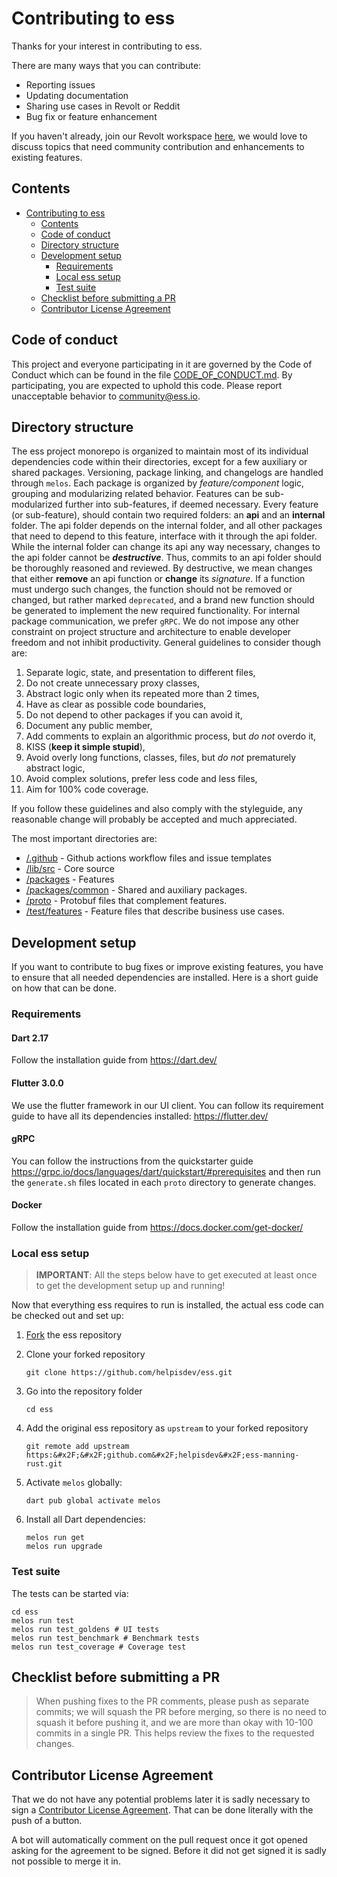 # Contributing to ess

Thanks for your interest in contributing to ess.

There are many ways that you can contribute:
- Reporting issues
- Updating documentation
- Sharing use cases in Revolt or Reddit
- Bug fix or feature enhancement

If you haven't already, join our Revolt workspace [here](revolt.helpis.dev&#x2F;my_awesome_project), we would love to discuss topics that need community contribution and enhancements to existing features.

## Contents

- [Contributing to ess](#contributing-to-ess)
    - [Contents](#contents)
    - [Code of conduct](#code-of-conduct)
    - [Directory structure](#directory-structure)
    - [Development setup](#development-setup)
        - [Requirements](#requirements)
        - [Local ess setup](#local-ess-setup)
        - [Test suite](#test-suite)
    - [Checklist before submitting a PR](#checklist-before-submitting-a-pr)
    - [Contributor License Agreement](#contributor-license-agreement)

## Code of conduct

This project and everyone participating in it are governed by the Code of
Conduct which can be found in the file [CODE_OF_CONDUCT.md](CODE_OF_CONDUCT.md).
By participating, you are expected to uphold this code. Please report
unacceptable behavior to community@ess.io.

## Directory structure

The ess project monorepo is organized to maintain most of its individual dependencies code within their directories, except for a few auxiliary or shared packages. Versioning, package linking, and changelogs are handled through `melos`. Each package is organized by *feature/component* logic, grouping and modularizing related behavior. Features can be sub-modularized further into sub-features, if deemed necessary. Every feature (or sub-feature), should contain two required folders: an __api__ and an __internal__ folder. The api folder depends on the internal folder, and all other packages that need to depend to this feature, interface with it through the api folder. While the internal folder can change its api any way necessary, changes to the api folder cannot be *__destructive__*. Thus, commits to an api folder should be thoroughly reasoned and reviewed. By destructive, we mean changes that either __remove__ an api function or __change__ its *signature*. If a function must undergo such changes, the function should not be removed or changed, but rather marked `deprecated`, and a brand new function should be generated to implement the new required functionality. For internal package communication, we prefer `gRPC`. We do not impose any other constraint on project structure and architecture to enable developer freedom and not inhibit productivity. General guidelines to consider though are:
1. Separate logic, state, and presentation to different files,
2. Do not create unnecessary proxy classes,
3. Abstract logic only when its repeated more than 2 times,
4. Have as clear as possible code boundaries,
5. Do not depend to other packages if you can avoid it,
6. Document any public member,
7. Add comments to explain an algorithmic process, but *do not* overdo it,
8. KISS (__keep it simple stupid__),
9. Avoid overly long functions, classes, files, but *do not* prematurely abstract logic,
10. Avoid complex solutions, prefer less code and less files,
11. Aim for 100% code coverage.

If you follow these guidelines and also comply with the styleguide, any reasonable change will probably be accepted and much appreciated.

The most important directories are:

- [/.github](/.github) - Github actions workflow files and issue templates
- [/lib/src](/lib/src) - Core source
- [/packages](/packages) - Features
- [/packages/common](/packages/common) - Shared and auxiliary packages.
- [/proto](/proto) - Protobuf files that complement features.
- [/test/features](/test/features) - Feature files that describe business use cases.


## Development setup

If you want to contribute to bug fixes or improve existing features, you have to ensure that all needed
dependencies are installed. Here is a short guide on how that can be done.

### Requirements

#### Dart 2.17

Follow the installation guide from https://dart.dev/

#### Flutter 3.0.0

We use the flutter framework in our UI client. You can follow its requirement guide to have all its dependencies installed: https://flutter.dev/

#### gRPC
You can follow the instructions from the quickstarter guide https://grpc.io/docs/languages/dart/quickstart/#prerequisites and then run the `generate.sh` files located in each `proto` directory to generate changes.

#### Docker

Follow the installation guide from https://docs.docker.com/get-docker/

### Local ess setup

> **IMPORTANT**: All the steps below have to get executed at least once to get the development setup up and running!

Now that everything ess requires to run is installed, the actual ess code can be
checked out and set up:

1. [Fork](https:&#x2F;&#x2F;github.com&#x2F;helpisdev&#x2F;ess-manning-rust.git) the ess repository

2. Clone your forked repository

   ```
   git clone https://github.com/helpisdev/ess.git
   ```

3. Go into the repository folder

   ```
   cd ess
   ```

4. Add the original ess repository as `upstream` to your forked repository

   ```
   git remote add upstream https:&#x2F;&#x2F;github.com&#x2F;helpisdev&#x2F;ess-manning-rust.git
   ```

5. Activate `melos` globally:

   ```
   dart pub global activate melos
   ```

6. Install all Dart dependencies:

   ```
   melos run get
   melos run upgrade
   ```

### Test suite

The tests can be started via:

```
cd ess
melos run test
melos run test_goldens # UI tests
melos run test_benchmark # Benchmark tests
melos run test_coverage # Coverage test
```

## Checklist before submitting a PR

> When pushing fixes to the PR comments, please push as separate commits; we will squash the PR before merging, so there is no need to squash it before pushing it, and we are more than okay with 10-100 commits in a single PR. This helps review the fixes to the requested changes.

## Contributor License Agreement

That we do not have any potential problems later it is sadly necessary to sign a [Contributor License Agreement](CONTRIBUTOR_LICENSE_AGREEMENT.md). That can be done literally with the push of a button.

A bot will automatically comment on the pull request once it got opened asking for the agreement to be signed. Before it did not get signed it is sadly not possible to merge it in.
